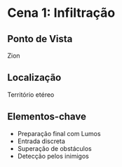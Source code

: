# Cena 1: Infiltração

## Ponto de Vista
Zion

## Localização
Território etéreo

## Elementos-chave
- Preparação final com Lumos
- Entrada discreta
- Superação de obstáculos
- Detecção pelos inimigos
